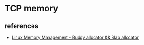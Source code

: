 # TCP memory

## references
* [Linux Memory Management - Buddy allocator && Slab allocator](https://students.mimuw.edu.pl/ZSO/Wyklady/06_memory2/BuddySlabAllocator.pdf)
